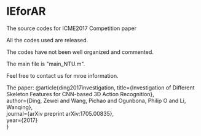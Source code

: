 # IEforAR
The source codes for ICME2017 Competition paper


All the codes used are released. 

The codes have not been well organized and commented.

The main file is "main_NTU.m".

Feel free to contact us for mroe information.



The paper:
@article{ding2017investigation,
  title={Investigation of Different Skeleton Features for CNN-based 3D Action Recognition},  
  author={Ding, Zewei and Wang, Pichao and Ogunbona, Philip O and Li, Wanqing},  
  journal={arXiv preprint arXiv:1705.00835},  
  year={2017}  
}
